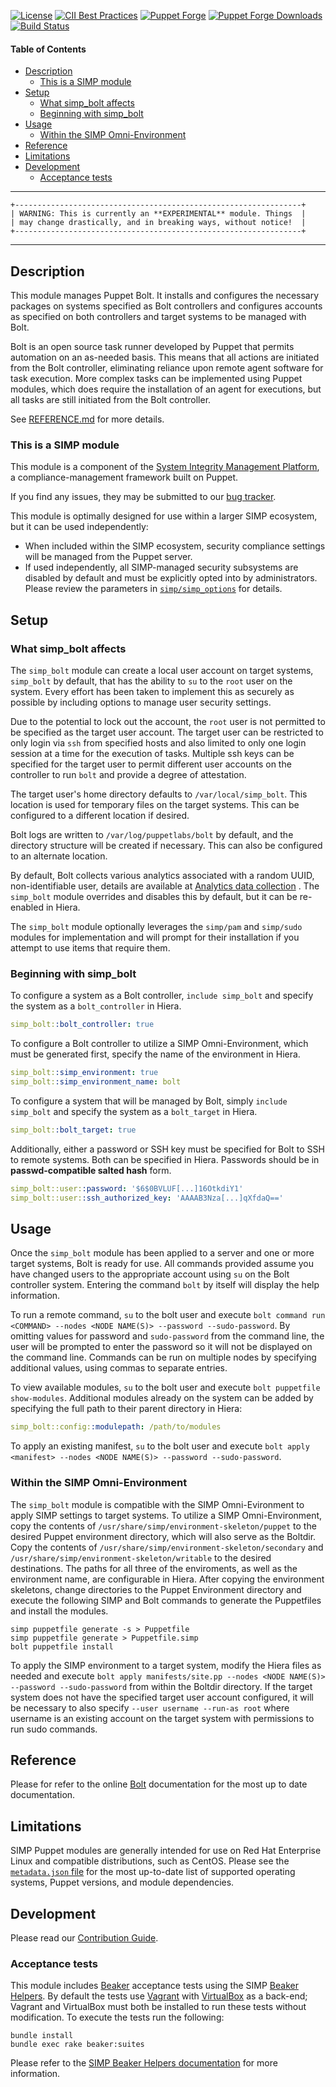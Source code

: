 [![License](https://img.shields.io/:license-apache-blue.svg)](http://www.apache.org/licenses/LICENSE-2.0.html)
[![CII Best Practices](https://bestpractices.coreinfrastructure.org/projects/73/badge)](https://bestpractices.coreinfrastructure.org/projects/73)
[![Puppet Forge](https://img.shields.io/puppetforge/v/simp/simp_bolt.svg)](https://forge.puppetlabs.com/simp/simp_bolt)
[![Puppet Forge Downloads](https://img.shields.io/puppetforge/dt/simp/simp_bolt.svg)](https://forge.puppetlabs.com/simp/simp_bolt)
[![Build Status](https://travis-ci.org/simp/pupmod-simp-simp_bolt.svg)](https://travis-ci.org/simp/pupmod-simp-simp_bolt)

#### Table of Contents

<!-- vim-markdown-toc GFM -->

* [Description](#description)
  * [This is a SIMP module](#this-is-a-simp-module)
* [Setup](#setup)
  * [What simp_bolt affects](#what-simp_bolt-affects)
  * [Beginning with simp_bolt](#beginning-with-simp_bolt)
* [Usage](#usage)
  * [Within the SIMP Omni-Environment](#within-the-simp-omni-environment)
* [Reference](#reference)
* [Limitations](#limitations)
* [Development](#development)
  * [Acceptance tests](#acceptance-tests)

<!-- vim-markdown-toc -->

---

    +----------------------------------------------------------------+
    | WARNING: This is currently an **EXPERIMENTAL** module. Things  |
    | may change drastically, and in breaking ways, without notice!  |
    +----------------------------------------------------------------+

---

## Description

This module manages Puppet Bolt. It installs and configures the necessary
packages on systems specified as Bolt controllers and configures accounts as
specified on both controllers and target systems to be managed with Bolt.

Bolt is an open source task runner developed by Puppet that permits automation
on an as-needed basis. This means that all actions are initiated from the Bolt
controller, eliminating reliance upon remote agent software for task execution.
More complex tasks can be implemented using Puppet modules, which does require
the installation of an agent for executions, but all tasks are still initiated
from the Bolt controller.

See [REFERENCE.md](REFERENCE.md) for more details.

### This is a SIMP module

This module is a component of the
[System Integrity Management Platform](https://simp-project.com), a
compliance-management framework built on Puppet.

If you find any issues, they may be submitted to our
[bug tracker](https://simp-project.atlassian.net/).

This module is optimally designed for use within a larger SIMP ecosystem, but
it can be used independently:

 * When included within the SIMP ecosystem, security compliance settings will
   be managed from the Puppet server.
 * If used independently, all SIMP-managed security subsystems are disabled by
   default and must be explicitly opted into by administrators.  Please review
   the parameters in
   [`simp/simp_options`](https://github.com/simp/pupmod-simp-simp_options) for
   details.

## Setup

### What simp_bolt affects

The `simp_bolt` module can create a local user account on target systems,
`simp_bolt` by default, that has the ability to `su` to the `root` user on the
system. Every effort has been taken to implement this as securely as possible
by including options to manage user security settings.

Due to the potential to lock out the account, the `root` user is not permitted
to be specified as the target user account. The target user can be restricted
to only login via `ssh` from specified hosts and also limited to only one login
session at a time for the execution of tasks. Multiple ssh keys can be
specified for the target user to permit different user accounts on the
controller to run `bolt` and provide a degree of attestation.

The target user's home directory defaults to `/var/local/simp_bolt`. This
location is used for temporary files on the target systems. This can be
configured to a different location if desired.

Bolt logs are written to `/var/log/puppetlabs/bolt` by default, and the
directory structure will be created if necessary. This can also be configured
to an alternate location.

By default, Bolt collects various analytics associated with a random UUID,
non-identifiable user, details are available at
[Analytics data collection](https://puppet.com/docs/bolt/latest/bolt_installing.html#concept-8242)
. The `simp_bolt` module overrides and disables this by default, but it can be
re-enabled in Hiera.

The `simp_bolt` module optionally leverages the `simp/pam` and `simp/sudo`
modules for implementation and will prompt for their installation if you
attempt to use items that require them.

### Beginning with simp_bolt

To configure a system as a Bolt controller, `include simp_bolt` and specify the
system as a `bolt_controller` in Hiera.

```yaml
simp_bolt::bolt_controller: true
```

To configure a Bolt controller to utilize a SIMP Omni-Environment, which
must be generated first, specify the name of the environment in Hiera.

```yaml
simp_bolt::simp_environment: true
simp_bolt::simp_environment_name: bolt
```

To configure a system that will be managed by Bolt, simply `include simp_bolt`
and specify the system as a ``bolt_target`` in Hiera.

```yaml
simp_bolt::bolt_target: true
```

Additionally, either a password or SSH key must be specified for Bolt to SSH to
remote systems. Both can be specified in Hiera.  Passwords should be in
**passwd-compatible salted hash** form.

```yaml
simp_bolt::user::password: '$6$0BVLUF[...]16OtkdiY1'
simp_bolt::user::ssh_authorized_key: 'AAAAB3Nza[...]qXfdaQ=='
```

## Usage

Once the `simp_bolt` module has been applied to a server and one or more target
systems, Bolt is ready for use. All commands provided assume you have changed
users to the appropriate account using `su` on the Bolt controller system.
Entering the command `bolt` by itself will display the help information.

To run a remote command, `su` to the bolt user and execute
`bolt command run <COMMAND> --nodes <NODE NAME(S)> --password --sudo-password`.
By omitting values for password and `sudo-password` from the command line, the
user will be prompted to enter the password so it will not be displayed on the
command line. Commands can be run on multiple nodes by specifying additional
<NODE NAME> values, using commas to separate entries.

To view available modules, `su` to the bolt user and execute
`bolt puppetfile show-modules`.
Additional modules already on the system can be added by specifying the full
path to their parent directory in Hiera:

```yaml
simp_bolt::config::modulepath: /path/to/modules
```

To apply an existing manifest, `su` to the bolt user and execute
`bolt apply <manifest> --nodes <NODE NAME(S)> --password --sudo-password`.

### Within the SIMP Omni-Environment

The `simp_bolt` module is compatible with the SIMP Omni-Evironment to apply
SIMP settings to target systems.  To utilize a SIMP Omni-Environment, copy the
contents of `/usr/share/simp/environment-skeleton/puppet` to the desired Puppet
environment directory, which will also serve as the Boltdir. Copy the contents
of `/usr/share/simp/environment-skeleton/secondary` and 
`/usr/share/simp/environment-skeleton/writable` to the desired destinations.
The paths for all three of the enviroments, as well as the environment name,
are configurable in Hiera. After copying the environment skeletons, change
directories to the Puppet Environment directory and execute the following
SIMP and Bolt commands to generate the Puppetfiles and install the modules.

```shell
simp puppetfile generate -s > Puppetfile
simp puppetfile generate > Puppetfile.simp
bolt puppetfile install
```

To apply the SIMP environment to a target system, modify the Hiera files as 
needed and execute
`bolt apply manifests/site.pp --nodes <NODE NAME(S)> --password --sudo-password`
from within the Boltdir directory. If the target system does not have the
specified target user account configured, it will be necessary to also specify
`--user username --run-as root` where username is an existing account on the
target system with permissions to run sudo commands.

## Reference

Please for refer to the online [Bolt](https://puppet.com/docs/bolt/latest/bolt.html)
documentation for the most up to date documentation.

## Limitations

SIMP Puppet modules are generally intended for use on Red Hat Enterprise Linux
and compatible distributions, such as CentOS. Please see the
[`metadata.json` file](./metadata.json) for the most up-to-date list of
supported operating systems, Puppet versions, and module dependencies.

## Development

Please read our [Contribution Guide](https://simp.readthedocs.io/en/stable/contributors_guide/index.html).

### Acceptance tests

This module includes [Beaker](https://github.com/puppetlabs/beaker) acceptance
tests using the SIMP [Beaker Helpers](https://github.com/simp/rubygem-simp-beaker-helpers).
By default the tests use [Vagrant](https://www.vagrantup.com/) with
[VirtualBox](https://www.virtualbox.org) as a back-end; Vagrant and VirtualBox
must both be installed to run these tests without modification. To execute the
tests run the following:

```shell
bundle install
bundle exec rake beaker:suites
```

Please refer to the [SIMP Beaker Helpers documentation](https://github.com/simp/rubygem-simp-beaker-helpers/blob/master/README.md) for more information.
